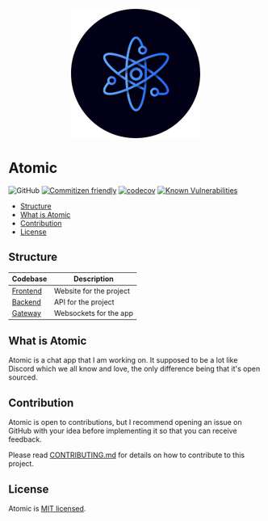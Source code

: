 <p align="center">
  <img src=".github/images/logo.png" width="256" />
</p>

# Atomic

![GitHub](https://img.shields.io/github/license/Xenfo/atomic)
[![Commitizen friendly](https://img.shields.io/badge/commitizen-friendly-brightgreen.svg)](http://commitizen.github.io/cz-cli/)
[![codecov](https://codecov.io/gh/Xenfo/atomic/branch/master/graph/badge.svg?token=TCd33PxwSY)](https://codecov.io/gh/Xenfo/atomic)
[![Known Vulnerabilities](https://snyk.io/test/github/Xenfo/atomic/badge.svg)](https://snyk.io/test/github/Xenfo/atomic)

<!-- START doctoc generated TOC please keep comment here to allow auto update -->
<!-- DON'T EDIT THIS SECTION, INSTEAD RE-RUN doctoc TO UPDATE -->

- [Structure](#structure)
- [What is Atomic](#what-is-atomic)
- [Contribution](#contribution)
- [License](#license)

<!-- END doctoc generated TOC please keep comment here to allow auto update -->

## Structure

| Codebase | Description |
| -------  | ------- |
| [Frontend](/apps/frontend) | Website for the project |
| [Backend](/apps/backend) | API for the project |
| [Gateway](/apps/gateway) | Websockets for the app |

## What is Atomic

Atomic is a chat app that I am working on. It supposed to be a lot like Discord which we all know and love, the only difference being that it's open sourced. 

## Contribution

Atomic is open to contributions, but I recommend opening an issue on GitHub with your idea before implementing it so that you can receive feedback.

Please read [CONTRIBUTING.md](.github/CONTRIBUTING.md) for details on how to contribute to this project.

## License

Atomic is [MIT licensed](/LICENSE).

